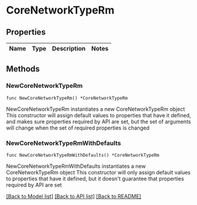 # CoreNetworkTypeRm

## Properties

Name | Type | Description | Notes
------------ | ------------- | ------------- | -------------

## Methods

### NewCoreNetworkTypeRm

`func NewCoreNetworkTypeRm() *CoreNetworkTypeRm`

NewCoreNetworkTypeRm instantiates a new CoreNetworkTypeRm object
This constructor will assign default values to properties that have it defined,
and makes sure properties required by API are set, but the set of arguments
will change when the set of required properties is changed

### NewCoreNetworkTypeRmWithDefaults

`func NewCoreNetworkTypeRmWithDefaults() *CoreNetworkTypeRm`

NewCoreNetworkTypeRmWithDefaults instantiates a new CoreNetworkTypeRm object
This constructor will only assign default values to properties that have it defined,
but it doesn't guarantee that properties required by API are set


[[Back to Model list]](../README.md#documentation-for-models) [[Back to API list]](../README.md#documentation-for-api-endpoints) [[Back to README]](../README.md)


